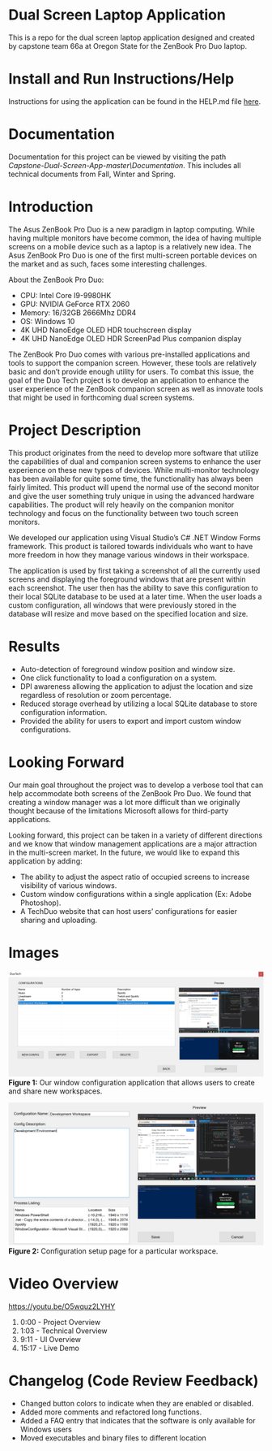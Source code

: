 # Dual Screen Laptop Application
This is a repo for the dual screen laptop application designed and created by
capstone team 66a at Oregon State for the ZenBook Pro Duo laptop.

# Install and Run Instructions/Help
Instructions for using the application can be found in the HELP.md file [here](https://github.com/roseg31/Capstone-Dual-Screen-App/blob/master/HELP.md). 

# Documentation
Documentation for this project can be viewed by visiting the path *Capstone-Dual-Screen-App-master\Documentation*. This includes all technical documents from Fall, Winter and Spring.

# Introduction
The Asus ZenBook Pro Duo is a new paradigm in laptop computing. While having multiple monitors have become common, the idea of having multiple screens on a mobile device such as a laptop is a relatively new idea. The Asus ZenBook Pro Duo is one of the first multi-screen portable devices on the market and as such, faces some interesting challenges. 

About the ZenBook Pro Duo:
* CPU: Intel Core I9-9980HK
* GPU: NVIDIA GeForce RTX 2060
* Memory: 16/32GB 2666Mhz DDR4
* OS: Windows 10
* 4K UHD NanoEdge OLED HDR touchscreen display
* 4K UHD NanoEdge OLED HDR ScreenPad Plus companion display

The ZenBook Pro Duo comes with various pre-installed applications and tools to support the companion screen. However, these tools are relatively basic and don’t provide enough utility for users. 
To combat this issue, the goal of the Duo Tech project is to develop an application to enhance the user experience of the ZenBook companion screen as well as innovate tools that might be used in forthcoming dual screen systems.

# Project Description
This product originates from the need to develop more software that utilize the capabilities of dual and companion screen systems to enhance the user experience on these new types of devices. While multi-monitor technology has been available for quite some time, the functionality has always been fairly limited. This product will upend the normal use of the second monitor and give the user something truly unique in using the advanced hardware capabilities. The product will rely heavily on the companion monitor technology and focus on the functionality between two touch screen monitors.

We developed our application using Visual Studio’s C# .NET Window Forms framework. This product is tailored towards individuals who want to have more freedom in how they manage various windows in their workspace. 

The application is used by first taking a screenshot of all the currently used screens and displaying the foreground windows that are present within each screenshot. The user then has the ability to save this configuration to their local SQLite database to be used at a later time. When the user loads a custom configuration, all windows that were previously stored in the database will resize and move based on the specified location and size.

# Results
* Auto-detection of foreground window position and window size.
* One click functionality to load a configuration on a system.
* DPI awareness allowing the application to adjust the location and size regardless of resolution or zoom percentage.
* Reduced storage overhead by utilizing a local SQLite database to store configuration information.
* Provided the ability for users to export and import custom window configurations.

# Looking Forward
Our main goal throughout the project was to develop a verbose tool that can help accommodate both screens of the ZenBook Pro Duo. We found that creating a window manager was a lot more difficult than we originally thought because of the limitations Microsoft allows for third-party applications. 

Looking forward, this project can be taken in a variety of different directions and we know that window management applications are a major attraction in the multi-screen market. In the future, we would like to expand this application by adding:

* The ability to adjust the aspect ratio of occupied screens to increase visibility of various windows.
* Custom window configurations within a single application (Ex: Adobe Photoshop).
* A TechDuo website that can host users’ configurations for easier sharing and uploading.

# Images
![Main Page for Window Configuration](Images/main.PNG)
**Figure 1:** Our window configuration application that allows users to create and share new workspaces.

![New Config Page for Window Configuration](Images/new_config.PNG)
**Figure 2:** Configuration setup page for a particular workspace.

# Video Overview

https://youtu.be/O5wquz2LYHY
1. 0:00 - Project Overview
2. 1:03 - Technical Overview
3. 9:11 - UI Overview
4. 15:17 - Live Demo

# Changelog (Code Review Feedback)
* Changed button colors to indicate when they are enabled or disabled.
* Added more comments and refactored long functions.
* Added a FAQ entry that indicates that the software is only available for Windows users
* Moved executables and binary files to different location
